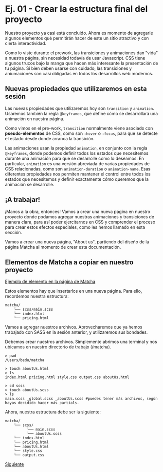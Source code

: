 # Ej. 01 - Crear la estructura final del proyecto

Nuestro proyecto ya casi está concluido. Ahora es momento de agregarle algunos elementos qué permitirán hacer de este un sitio atractivo y con cierta interactividad.

Como lo viste durante el prework, las transiciones y animaciones dan "vida" a nuestra página, sin necesidad todavía de usar Javascript. CSS tiene algunos trucos bajo la manga que hacen más interesante la presentación de tu página. Si bien deben usarse con cuidado, las transiciones y aniumaciones son casi obligadas en todos los desarrollos web modernos.

## Nuevas propiedades que utilizaremos en esta sesión

Las nuevas propiedades que utilizaremos hoy son `transition` y `animation`. Usaremos también la regla `@keyframes`, que define cómo se desarrollará una animación en nuestra página.

Como vimos en el pre-work, `transition` normalmente viene asociado con **pseudo-elementos** de CSS, como son `:hover` o `:focus`, para que se detecte el estado desde donde arranca la transición.

Las animaciones usan la propiedad `animation`, en conjunto con la regla `@keyframes`, donde podemos definir todos los estados que necesitemos durante una animación para que se desarrolle como lo deseamos. En particular, `animation` es una versión abreviada de varias propiedades de CSS relacionadas, como son `animation-duration` o `animation-name`. Esas diferentes propiedades nos permiten mantener el control entre todos los estados que necesitemos y definir exactamente cómo queremos que la animación se desarrolle.

## ¡A trabajar!

¡Manos a la obra, entonces! Vamos a crear una nueva página en nuestro proyecto donde podamos agregar nuestras animaciones y transiciones de manera clara, para así poder ejercitarnos en CSS y comprender el proceso para crear estos efectos especiales, como les hemos llamado en esta sección.

Vamos a crear una nueva página, "About us", partiendo del diseño de la página Matcha al momento de crear esta documentación.

## Elementos de Matcha a copiar en nuestro proyecto

[Ejemplo de elemento en la página de Matcha](../assets/topFeaturesMatcha.png)

Estos elementos hay que insertarlos en una nueva página. Para ello, recordemos nuestra estructura:


```text
matcha/
    └── scss/main.scss
    └── index.html
    └── pricing.html
```

Vamos a agregar nuestros archivos. Aprovecharemos que ya hemos trabajado con SASS en la sesión anterior, y utilizaremos sus bondades.

Debemos crear nuestros archivos. Simplemente abrimos una terminal y nos ubicamos en nuestro directorio de trabajo (/matcha).


```text
> pwd
/Users/bedu/matcha

> touch aboutUs.html
> ls
index.html pricing.html style.css output.css aboutUs.html

> cd scss
> touch aboutUs.scss
> ls
main.scss _global.scss _aboutUs.scss #puedes tener más archivos, según hayas decidido hacer más partials.
```

Ahora, nuestra estructura debe ser la siguiente:

```text
matcha/
    └── scss/
          └── main.scss
          └── aboutUs.scss
    └── index.html
    └── pricing.html
    └── aboutUs.html
    └── style.css
    └── output.css
```

[Siguiente](../reto-01)
